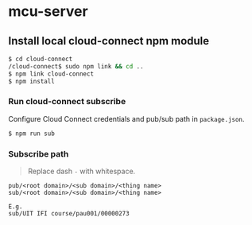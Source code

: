 # mcu-server

## Install local cloud-connect npm module

```bash
$ cd cloud-connect
/cloud-connect$ sudo npm link && cd ..
$ npm link cloud-connect
$ npm install
```

### Run cloud-connect subscribe

Configure Cloud Connect credentials and pub/sub path in `package.json`.

```bash
$ npm run sub
```

### Subscribe path

> Replace dash `-` with whitespace.

```
pub/<root domain>/<sub domain>/<thing name>
sub/<root domain>/<sub domain>/<thing name>

E.g.
sub/UIT IFI course/pau001/00000273
```
